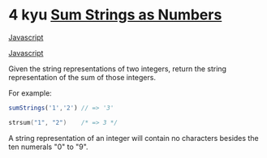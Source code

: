 # 4 kyu [Sum Strings as Numbers](https://www.codewars.com/kata/5324945e2ece5e1f32000370)

<!-- START LANGUAGE_LINKS -->

[Javascript](./javascript.js)

[Javascript](./javascript1.js)

<!-- END LANGUAGE_LINKS -->

Given the string representations of two integers, return the string representation of the sum of those integers.

For example:
```javascript
sumStrings('1','2') // => '3'
```
```c
strsum("1", "2")    /* => 3 */
```

A string representation of an integer will contain no characters besides the ten numerals "0" to "9".